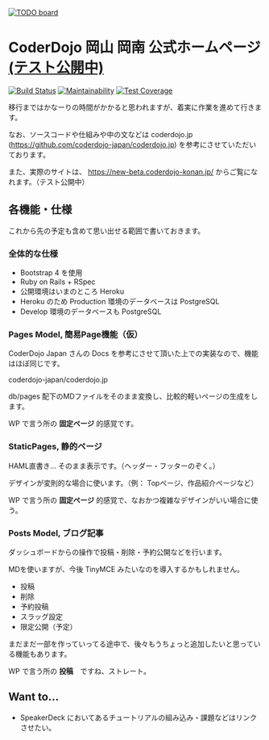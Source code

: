 [![TODO board](https://imdone.io/api/1.0/projects/5ba73ee894ef1f36fac85286/badge)](https://imdone.io/app#/board/CoderDojo-Konan-Okayama/coderdojo-konan.jp)

# CoderDojo 岡山 岡南 公式ホームページ [(テスト公開中)](https://new-beta.coderdojo-konan.jp/)

[![Build Status](https://travis-ci.org/CoderDojo-Konan-Okayama/coderdojo-konan.jp.svg?branch=master)](https://travis-ci.org/CoderDojo-Konan-Okayama/coderdojo-konan.jp)
[![Maintainability](https://api.codeclimate.com/v1/badges/5dc68bf422fb19f6c628/maintainability)](https://codeclimate.com/github/CoderDojo-Konan-Okayama/coderdojo-konan.jp/maintainability)
[![Test Coverage](https://api.codeclimate.com/v1/badges/5dc68bf422fb19f6c628/test_coverage)](https://codeclimate.com/github/CoderDojo-Konan-Okayama/coderdojo-konan.jp/test_coverage)

移行まではかなーりの時間がかかると思われますが、着実に作業を進めて行きます。

なお、ソースコードや仕組みや中の文などは coderdojo.jp (https://github.com/coderdojo-japan/coderdojo.jp) を参考にさせていただいております。

また、実際のサイトは、 https://new-beta.coderdojo-konan.jp/ からご覧になれます。（テスト公開中）


## 各機能・仕様

これから先の予定も含めて思い出せる範囲で書いておきます。

### 全体的な仕様

- Bootstrap 4 を使用
- Ruby on Rails + RSpec
- 公開環境はいまのところ Heroku
- Heroku のため Production 環境のデータベースは PostgreSQL
- Develop 環境のデータベースも PostgreSQL

### Pages Model, 簡易Page機能（仮）

CoderDojo Japan さんの Docs を参考にさせて頂いた上での実装なので、機能はほぼ同じです。

coderdojo-japan/coderdojo.jp

db/pages 配下のMDファイルをそのまま変換し、比較的軽いページの生成をします。

WP で言う所の **固定ページ** 的感覚です。

### StaticPages, 静的ページ

HAML直書き... そのまま表示です。（ヘッダー・フッターのぞく。）

デザインが変則的な場合に使います。（例： Topページ、作品紹介ページなど）

WP で言う所の **固定ページ** 的感覚で、なおかつ複雑なデザインがいい場合に使う。

### Posts Model, ブログ記事

ダッシュボードからの操作で投稿・削除・予約公開などを行います。

MDを使いますが、今後 TinyMCE みたいなのを導入するかもしれません。

- 投稿
- 削除
- 予約投稿
- スラッグ設定
- 限定公開（予定）

まだまだ一部を作っていってる途中で、後々もうちょっと追加したいと思っている機能もあります。

WP で言う所の **投稿**　ですね、ストレート。

## Want to...

- SpeakerDeck においてあるチュートリアルの組み込み・課題などはリンクさせたい。
